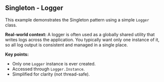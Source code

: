 ## Singleton - Logger

This example demonstrates the Singleton pattern using a simple `Logger` class.

**Real-world context:**
A logger is often used as a globally shared utility that writes logs across the application. You typically want only one instance of it, so all log output is consistent and managed in a single place.

**Key points:**
- Only one `Logger` instance is ever created.
- Accessed through `Logger.Instance`.
- Simplified for clarity (not thread-safe).